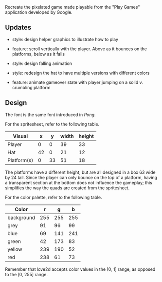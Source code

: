 Recreate the pixelated game made playable from the "Play Games" application developed by Google.

## Updates

- style: design helper graphics to illustrate how to play

- feature: scroll vertically with the player. Above as it bounces on the platforms, below as it falls

- style: design falling animation

- style: redesign the hat to have multiple versions with different colors

- feature: animate gameover state with player jumping on a solid v. crumbling platform

## Design

The font is the same font introduced in _Pong_.

For the spritesheet, refer to the following table.

| Visual      | x   | y   | width | height |
| ----------- | --- | --- | ----- | ------ |
| Player      | 0   | 0   | 39    | 33     |
| Hat         | 42  | 0   | 21    | 12     |
| Platform(s) | 0   | 33  | 51    | 18     |

The platforms have a different height, but are all designed in a box 63 wide by 24 tall. Since the player can only bounce on the top of a platform, having a transparent section at the bottom does not influence the gameplay; this simplifies the way the quads are created from the spritesheet.

For the color palette, refer to the following table.

| Color      | r   | g   | b   |
| ---------- | --- | --- | --- |
| background | 255 | 255 | 255 |
| grey       | 91  | 96  | 99  |
| blue       | 69  | 141 | 241 |
| green      | 42  | 173 | 83  |
| yellow     | 239 | 190 | 52  |
| red        | 238 | 61  | 73  |

Remember that love2d accepts color values in the [0, 1] range, as opposed to the [0, 255] range.
